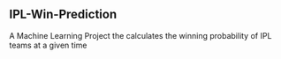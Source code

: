 ## IPL-Win-Prediction

A Machine Learning Project the calculates the winning probability of IPL teams at a given time
